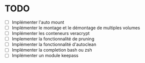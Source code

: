# TODO

- [ ] Implémenter l'auto mount
- [ ] Implémenter le montage et le démontage de multiples volumes
- [ ] Implémenter les conteneurs veracrypt
- [ ] Implementer la fonctionnalité de pruning
- [ ] Implémenter la fonctionnalité d'autoclean
- [ ] Implémenter la completion bash ou zsh
- [ ] Implémenter un module keepass